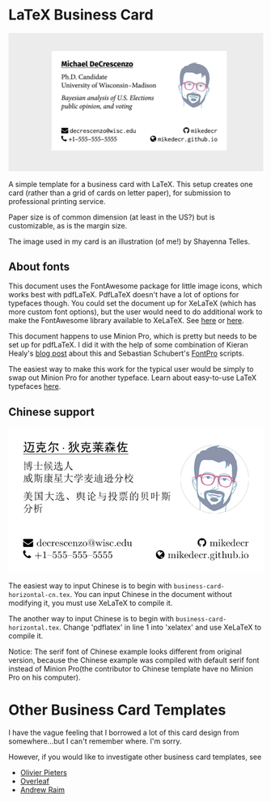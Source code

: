 # LaTeX Business Card

![](example.png)

A simple template for a business card with LaTeX. This setup creates one card (rather than a grid of cards on letter paper), for submission to professional printing service. 

Paper size is of common dimension (at least in the US?) but is customizable, as is the margin size.

The image used in my card is an illustration (of me!) by Shayenna Telles.

## About fonts

This document uses the FontAwesome package for little image icons, which works best with pdfLaTeX. PdfLaTeX doesn't have a lot of options for typefaces though. You could set the document up for XeLaTeX (which has more custom font options), but the user would need to do additional work to make the FontAwesome library available to XeLaTeX. See [here](https://tex.stackexchange.com/questions/132888/fontawesome-font-not-found) or [here](https://stackoverflow.com/questions/30677698/xelatex-fontawesome).

This document happens to use Minion Pro, which is pretty but needs to be set up for pdfLaTeX. I did it with the help of some combination of Kieran Healy's [blog post](https://kieranhealy.org/blog/archives/2012/11/10/installing-minion-pro/)  about this and Sebastian Schubert's [FontPro](https://github.com/sebschub/FontPro) scripts. 

The easiest way to make this work for the typical user would be simply to swap out Minion Pro for another typeface. Learn about easy-to-use LaTeX typefaces [here](https://tug.org/FontCatalogue/).

## Chinese support

![](example-cn.png)

The easiest way to input Chinese is to begin with `business-card-horizontal-cn.tex`. You can input Chinese in the document without modifying it, you must use XeLaTeX to compile it.

The another way to input Chinese is to begin with `business-card-horizontal.tex`. Change 'pdflatex' in line 1 into 'xelatex' and use XeLaTeX to compile it.

Notice: The serif font of Chinese example looks different from original version, because the Chinese example was compiled with default serif font instead of Minion Pro(the contributor to Chinese template have no Minion Pro on his computer).

# Other Business Card Templates

I have the vague feeling that I borrowed a lot of this card design from somewhere...but I can't remember where. I'm sorry.

However, if you would like to investigate other business card templates, see

- [Olivier Pieters](https://olivierpieters.be/blog/2017/02/11/designing-a-business-card-in-latex)
- [Overleaf](https://www.overleaf.com/gallery/tagged/business-cards)
- [Andrew Raim](https://andrewraim.github.io/software/latex-business-card)
